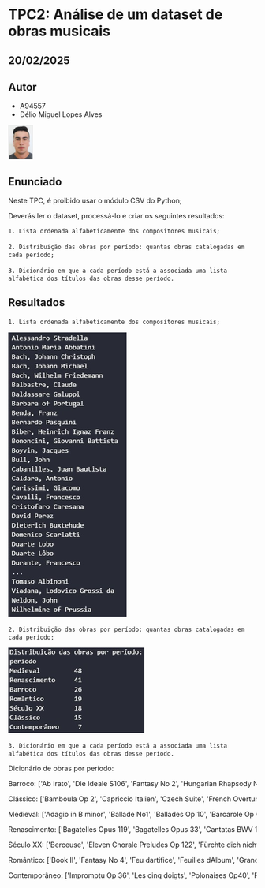 # TPC2: Análise de um dataset de obras musicais

## 20/02/2025

## Autor

- A94557
- Délio Miguel Lopes Alves
<p align="left">
<img src="./imagens/foto.jpg" width="10%" />
</p>

## Enunciado

Neste TPC, é proibido usar o módulo CSV do Python;

Deverás ler o dataset, processá-lo e criar os seguintes resultados:

    1. Lista ordenada alfabeticamente dos compositores musicais;

    2. Distribuição das obras por período: quantas obras catalogadas em cada período;

    3. Dicionário em que a cada período está a associada uma lista alfabética dos títulos das obras desse período.



## Resultados


    1. Lista ordenada alfabeticamente dos compositores musicais;

![imagem do resultado](imagens/resultado_compositores.jpg)

    2. Distribuição das obras por período: quantas obras catalogadas em cada período;

![imagem do resultado](imagens/resultado_periodo.jpg)

    3. Dicionário em que a cada período está a associada uma lista alfabética dos títulos das obras desse período.

<div style="overflow-x: auto; white-space: nowrap;">
    Dicionário de obras por período:

Barroco: ['Ab Irato', 'Die Ideale S106', 'Fantasy No 2', 'Hungarian Rhapsody No 16', 'Hungarian Rhapsody No 5', 'Hungarian Rhapsody No 8', 'Impromptu Op51', 'In the Steppes of Central Asia', 'Mazurkas Op 50', 'Military Band No 1', 'Nocturne in C minor', 'Paganini Variations Book I', 'Polonaise Op 44', 'PolonaiseFantasie', 'Polonaises Op71', 'Preludes Op 11', 'Preludes Op 49', 'Prince Rostislav', 'Rage Over a Lost Penny', 'Rondo Op 5', 'Shéhérazade ouverture de féerie', 'Symphonies de Beethoven', 'The Rondo', 'Transcendental Études', 'Études Op 25', 'Études Op10']

Clássico: ['Bamboula Op 2', 'Capriccio Italien', 'Czech Suite', 'French Overture', 'Hungarian Rhapsody No 14', 'Hungarian Rhapsody No 18', 'Händelgesellschaft volume 50', 'In Natures Realm', 'Mass in C major', 'Scherzo No3', 'Serenade for Strings in G minor', 'Serenata Notturna', 'Stabat Mater', 'Suite for Orchestra in B minor', 'Zärtliche Liebe']

Medieval: ['Adagio in B minor', 'Ballade No1', 'Ballades Op 10', 'Barcarole Op 60', 'Coriolan Overture', 'Dixit Dominus', 'Eroica Variations', 'Fantasia and Fugue BWV 542 G minor', 'Fantasia in D minor', 'Fantasy on Hungarian Folk Themes', 'Faust Overture', 'Gigue in G major K 574', 'Grande valse brillante', 'Hungarian Rhapsody No 11', 'Hungarian Rhapsody No 13', 'Hungarian Rhapsody No 15', 'Hungarian Rhapsody No 3', 'Hungarian Rhapsody No 4', 'Hungarian Rhapsody No 7', 'Impromptu Op 29', 'La Savane', 'Mazurkas Op 30', 'Mazurkas Op 63', 'Mazurkas Op 67', 'Mazurkas Op 68', 'Morceau de salon', 'Preludes Op 11 No 4', 'Preludes Op 74', 'Première rhapsodie', 'Prélude Choral et Fugue', 'Rhapsodie Espagnole', 'Romance in F major', 'Rondo for Piano No 3', 'Serenade for Strings', 'Serenade for Wind Instruments', 'Suite No 1 for two pianos', 'Suite No 2 for two pianos', 'Suite in D minor HWV 437', 'Tapiola', 'The Noon Witch', 'Three Pieces for Orchestra', 'Tragic Overture', 'Transcendental Études', 'Tönet ihr Pauken Erschallet Trompeten BWV 214', 'Valses Sentimentales', 'Variations in F minor', 'Variations on a Theme of Corelli Op 42', 'Wedding day at Troldhaugen']

Renascimento: ['Bagatelles Opus 119', 'Bagatelles Opus 33', 'Cantatas BWV 141150', 'Carnival Overture', 'Estampes', 'Fantaisie brillante Op 22', 'Festklänge S101', 'Funeral March in Memory of Rikard Nordraak', 'Hamlet S104', 'Hungarian Rhapsody No 10', 'Hungarian Rhapsody No 12', 'Hungarian Rhapsody No1', 'Komm Jesu komm', 'LArt de varier', 'Le Mancenillier', 'Legends Op59', 'Liturgy of St John Chrysostom', 'MarieMagdeleine', 'Mazurkas Op 56', 'Morceaux de Salon Op 10', 'Nocturne in Aflat', 'Othello', 'Polonaises Op26', 'Preludes Op 11', 'Preludes Op 32', 'Romance in G major', 'Rondo Op 1', 'Scans of the Bach Gesellschaft edition of the Eight Short Preludes and Fugues', 'Scherzo No4', 'Schuberts Valses Nobles', 'Shéhérazade', 'Six Pieces for Piano Op 118', 'St Pauls Suite', 'Symphonic Dances Op 64', 'The Creatures of Prometheus', 'Transcendental Études', 'Valse romantique', 'Variation on a Waltz by Diabelli', 'Vers la flamme', 'Études Op 25']

Século XX: ['Berceuse', 'Eleven Chorale Preludes Op 122', 'Fürchte dich nicht', 'Hungarian Rhapsody No 17', 'Hungarian Rhapsody No 9', 'Nocturnes Op Posth 72', 'Papillons', 'Peer Gynt Suite Suite No 1', 'Serenade for Strings', 'Sigurd Jorsalfar', 'Singet dem Herrn ein neues Lied', 'Sonatas and Partitas for Solo Violin', 'Sonatina in F major', 'Sonatina in G', 'Symphonic Poem No1 Ce quon entend sur la montagne', 'The Storm Op76', 'Variations on a Theme of Chopin Op 22', 'Études Op 25']

Romântico: ['Book II', 'Fantasy No 4', 'Feu dartifice', 'Feuilles dAlbum', 'Grande Tarantelle', 'Jeux denfants', 'Lobet den Herrn alle Heiden', 'Moments musicaux', 'Overture Scherzo and Finale', 'Preludes Op 11', 'Preludes Op 59', 'Präludium und Fuge über das Thema BACH', 'Psalm 42  Op 42', 'Salve Regina', 'Scherzo No 2', 'Syrinx', 'Waltzes Op 34', 'Études Op 25', 'Études Op10']

Contemporâneo: ['Impromptu Op 36', 'Les cinq doigts', 'Polonaises Op40', 'Preludes Opus 51', 'Rhapsodies Op 79', 'Sonnerie de SteGeneviève du MontdeParis', 'Études Op 25']

</div>
